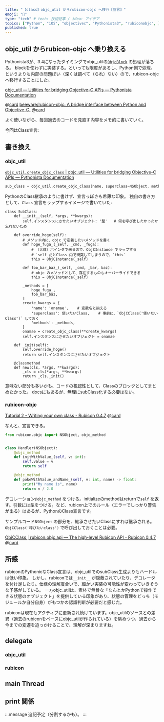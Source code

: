 ```yaml
---
title: "【class】objc_util からrubicon-objc へ移行【宣言】"
emoji: "📲"
type: "tech" # tech: 技術記事 / idea: アイデア
topics: ["Python", "iOS", "objectivec", "Pythonista3", "rubiconobjc", ]
published: true
---
```


## objc_util からrubicon-objc へ乗り換える

Pythonista3が、3.4になったタイミングでobjc_utilの[`ObjcBlock`](https://omz-software.com/pythonista/docs-3.4/py3/ios/objc_util.html#objc_util.ObjCBlock) の処理が落ちる。
blockを使わずに実装する。といっても限度があるし、Python側で処理。というよりも内部の問題ぽい（深くは調べて（られ）ない）ので、rubicon-objcへ移行することにした。

[objc_util — Utilities for bridging Objective-C APIs — Pythonista Documentation](https://omz-software.com/pythonista/docs-3.4/py3/ios/objc_util.html)

@[card](https://omz-software.com/pythonista/docs-3.4/py3/ios/objc_util.html)
[beeware/rubicon-objc: A bridge interface between Python and Objective-C.](https://github.com/beeware/rubicon-objc)
@[card](https://github.com/beeware/rubicon-objc)

よく使いながら、毎回過去のコードを見直す内容をメモ的に書いていく。

今回はClass宣言:

## 書き換え

### objc_util

[`objc_util.create_objc_class` | objc_util — Utilities for bridging Objective-C APIs — Pythonista Documentation](https://omz-software.com/pythonista/docs-3.4/py3/ios/objc_util.html#objc_util.create_objc_class)

```python
sub_class = objc_util.create_objc_class(name, superclass=NSObject, methods=[], classmethods=[], protocols=[], debug=True)
```

PythonのClass継承のように書けず、宣言っぽさも希薄な印象。
独自の書き方として、`Class` 宣言をラップするイメージで書いていた:

```python: 雑な例.py
class SubClass:
    def __init__(self, *args, **kwargs):
        self.インスタンスにさせたいオブジェクト: '型'   # 何を呼び出したかったか忘れないため

    def override_hoge(self):
        # メソッド内に、objc で定義したいメソッドを書く
        def hoge_fuga_(_self, _cmd, _fuga):
            # （大体）ポインタで来るので、ObjCInstance でラップする
            # `self だとClass 内で衝突してしまうので、`this`
            this = ObjCInstance(_self)

        def foo_bar_baz_(_self, _cmd, _bar, baz):
            # objc のメソッドとして、存在するものもオーバーライドできる
            this = ObjCInstance(_self)

        _methods = [
            hoge_fuga_,
            foo_bar_baz,
        ]
        create_kwargs = {
            'name': 'onamae',    # 変数名と揃える
            'superclass': 使いたいClass,    # 事前に、`ObjCClass('使いたいClass')` しておく
            'methods': _methods,
        }
        onamae = create_objc_class(**create_kwargs)
        self.インスタンスにさせたいオブジェクト = onamae

    def _init(self):
        self.override_hoge()
        return self.インスタンスにさせたいオブジェクト

    @classmethod
    def new(cls, *args, **kwargs):
        _cls = cls(*args, **kwargs)
        return _cls._init()

```

意味ない部分も多いかも、コードの視認性として、Classのブロックとしてまとめたかった。
docsにもあるが、無理にsubClass化する必要はない。

### rubicon-objc

[Tutorial 2 - Writing your own class - Rubicon 0.4.7](https://rubicon-objc.readthedocs.io/en/stable/tutorial/tutorial-2.html)
@[card](https://rubicon-objc.readthedocs.io/en/stable/tutorial/tutorial-2.html)

なんと、宣言できる。

```python:Tutorial2.py
from rubicon.objc import NSObject, objc_method


class Handler(NSObject):
    @objc_method
    def initWithValue_(self, v: int):
        self.value = v
        return self

    @objc_method
    def pokeWithValue_andName_(self, v: int, name) -> float:
        print("My name is", name)
        return v / 2.0
```

デコレーション`@objc_method` をつける。initializeのmethodはreturnで`self` を返す。引数には型をつける。など、rubicon上でのルール（エラーでしっかり警告が出る）はあるが、PythonのClass宣言です。

サンプルコード`NSObject` の部分を、継承させたいClassにすれば継承される。`ObjCClass('呼びたいclass')` で呼び出しておくことは必要。

[ObjCClass | rubicon.objc.api — The high-level Rubicon API - Rubicon 0.4.7](https://rubicon-objc.readthedocs.io/en/stable/reference/rubicon-objc-api.html#rubicon.objc.api.ObjCClass)
@[card](https://rubicon-objc.readthedocs.io/en/stable/reference/rubicon-objc-api.html#rubicon.objc.api.ObjCClass)

## 所感

rubiconのPythonicなClass宣言は、objc_utilでのsubClass生成よりもハードルは低い印象。
しかし、rubiconでは`__init__` が隠蔽されていたり、デコレータを付け足したり。仕様の理解度合いで、細かい実装の可能性が変わっていきそうな予感がしている。
一方objc_utilは、素朴で無骨な「なんとかPythonで操作できる状態のオブジェクト」を提供している印象があり、状態の管理をどっち（モジュールか自分自身）がもつかの認識判断が必要だと感じた。

rubiconは現在もアクティブに更新され続けています。objc_utilのソースとの差異（過去のrubiconをベースにobjc_utilが作られている）を眺めつつ、過去から今までの変遷を追っかけることで、理解が深まりますね。

## delegate

### objc_util

### rubicon

## main Thread

## print 関係

:::message
追記予定（分割するかも）。
:::
